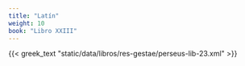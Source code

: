 ```yaml
---
title: "Latín"
weight: 10
book: "Libro XXIII"
---
```

{{< greek_text "static/data/libros/res-gestae/perseus-lib-23.xml" >}}